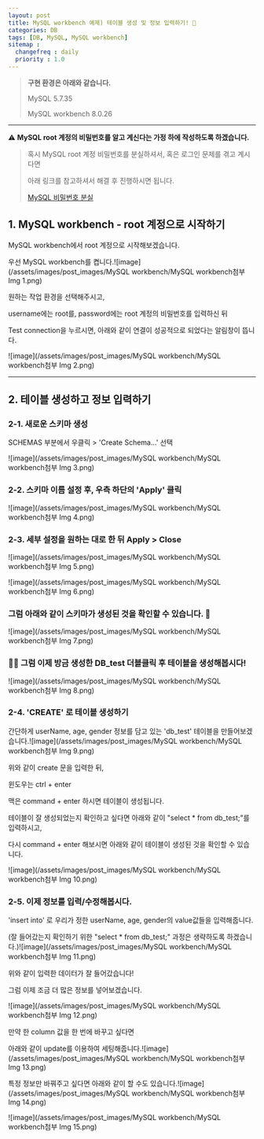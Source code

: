 ```yaml
---
layout: post
title: MySQL workbench 예제) 테이블 생성 및 정보 입력하기! 📝
categories: DB
tags: [DB, MySQL, MySQL workbench]
sitemap :
  changefreq : daily
  priority : 1.0
---
```


> **구현 환경은 아래와 같습니다.**
>
> MySQL 5.7.35
>
> MySQL workbench 8.0.26







---

⚠️ **MySQL root 계정의 비밀번호를 알고 계신다는 가정 하에 작성하도록 하겠습니다.**

> 혹시 MySQL root 계정 비밀번호를 분실하셔서, 혹은 로그인 문제를 겪고 계시다면 
>
> 아래 링크를 참고하셔서 해결 후 진행하시면 됩니다.
>
> [MySQL 비밀번호 분실](https://blog.naver.com/tndus4243/222465409979)







## **1. MySQL workbench - root 계정으로 시작하기**

MySQL workbench에서  root 계정으로 시작해보겠습니다.

우선 MySQL workbench를 켭니다.![image](/assets/images/post_images/MySQL workbench/MySQL workbench첨부 Img 1.png)

원하는 작업 환경을 선택해주시고,

username에는 root를, password에는 root 계정의 비밀번호를 입력하신 뒤

Test connection을 누르시면, 아래와 같이 연결이 성공적으로 되었다는 알림창이 뜹니다.

![image](/assets/images/post_images/MySQL workbench/MySQL workbench첨부 Img 2.png)

---

## **2. 테이블 생성하고 정보 입력하기**

### 2-1. 새로운 스키마 생성

SCHEMAS 부분에서 우클릭 > 'Create Schema...' 선택

![image](/assets/images/post_images/MySQL workbench/MySQL workbench첨부 Img 3.png)

### 2-2. 스키마 이름 설정 후, 우측 하단의 'Apply' 클릭

![image](/assets/images/post_images/MySQL workbench/MySQL workbench첨부 Img 4.png)

### 2-3. 세부 설정을 원하는 대로 한 뒤 Apply > Close

![image](/assets/images/post_images/MySQL workbench/MySQL workbench첨부 Img 5.png)

![image](/assets/images/post_images/MySQL workbench/MySQL workbench첨부 Img 6.png)

### 그럼 아래와 같이 스키마가 생성된 것을 확인할 수 있습니다. 👏

![image](/assets/images/post_images/MySQL workbench/MySQL workbench첨부 Img 7.png)

###  💁‍♀️ 그럼 이제 방금 생성한 DB_test 더블클릭 후 테이블을 생성해봅시다!

![image](/assets/images/post_images/MySQL workbench/MySQL workbench첨부 Img 8.png)

### 2-4. 'CREATE' 로 테이블 생성하기

간단하게 userName, age, gender 정보를 담고 있는 'db_test' 테이블을 만들어보겠습니다.![image](/assets/images/post_images/MySQL workbench/MySQL workbench첨부 Img 9.png)

위와 같이 create 문을 입력한 뒤,

윈도우는 ctrl + enter

맥은 command + enter 하시면 테이블이 생성됩니다.







테이블이 잘 생성되었는지 확인하고 싶다면 아래와 같이 "select * from db_test;"를 입력하시고,

다시 command + enter 해보시면 아래와 같이 테이블이 생성된 것을 확인할 수 있습니다.

![image](/assets/images/post_images/MySQL workbench/MySQL workbench첨부 Img 10.png)

### 2-5. 이제 정보를 입력/수정해봅시다.

'insert into' 로 우리가 정한 userName, age, gender의 value값들을 입력해줍니다.

(잘 들어갔는지 확인하기 위한 "select * from db_test;" 과정은 생략하도록 하겠습니다.)![image](/assets/images/post_images/MySQL workbench/MySQL workbench첨부 Img 11.png)

위와 같이 입력한 데이터가 잘 들어갔습니다!

그럼 이제 조금 더 많은 정보를 넣어보겠습니다.

![image](/assets/images/post_images/MySQL workbench/MySQL workbench첨부 Img 12.png)

만약 한 column 값을 한 번에 바꾸고 싶다면

아래와 같이 update를 이용하여 세팅해줍니다.![image](/assets/images/post_images/MySQL workbench/MySQL workbench첨부 Img 13.png)

특정 정보만 바꿔주고 싶다면 아래와 같이 할 수도 있습니다.![image](/assets/images/post_images/MySQL workbench/MySQL workbench첨부 Img 14.png)

![image](/assets/images/post_images/MySQL workbench/MySQL workbench첨부 Img 15.png)